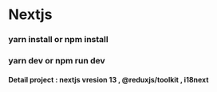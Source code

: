 # Nextjs

### yarn install or npm install

### yarn dev or npm run dev

#### Detail project : nextjs vresion 13 , @reduxjs/toolkit , i18next
